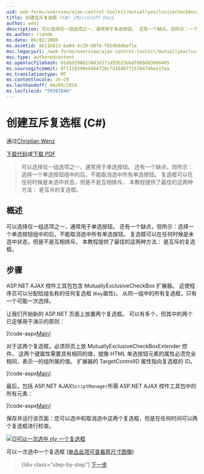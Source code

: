 ```yaml
---
uid: web-forms/overview/ajax-control-toolkit/mutuallyexclusivecheckbox/creating-mutually-exclusive-checkboxes-cs
title: 创建互斥复选框 (C#) |Microsoft Docs
author: wenz
description: 可以选择仅一组选项之一，通常用于单选按钮。 还有一个缺点，但所示：一个有一次单选按钮组中的处于选中状态...
ms.author: riande
ms.date: 06/02/2008
ms.assetid: 8e11b813-ba0d-4c29-b0f8-f65db6dbef1e
msc.legacyurl: /web-forms/overview/ajax-control-toolkit/mutuallyexclusivecheckbox/creating-mutually-exclusive-checkboxes-cs
msc.type: authoredcontent
ms.openlocfilehash: 01d6d2988278d3d371d93b23bbdf089d83900405
ms.sourcegitcommit: 0f1119340e4464720cfd16d0ff15764746ea1fea
ms.translationtype: MT
ms.contentlocale: zh-CN
ms.lasthandoff: 04/09/2019
ms.locfileid: "59397846"
---
```

# <a name="creating-mutually-exclusive-checkboxes-c"></a>创建互斥复选框 (C#)

通过[Christian Wenz](https://github.com/wenz)

[下载代码](http://download.microsoft.com/download/9/3/f/93f8daea-bebd-4821-833b-95205389c7d0/MutuallyExclusiveCheckBox0.cs.zip)或[下载 PDF](http://download.microsoft.com/download/b/6/a/b6ae89ee-df69-4c87-9bfb-ad1eb2b23373/mutuallyexclusivecheckbox0CS.pdf)

> 可以选择仅一组选项之一，通常用于单选按钮。 还有一个缺点，但所示：选择一个单选按钮组中的后，不能取消选中所有单选按钮。 复选框可以在任何时候是未选中状态，但是不是互相排斥。 本教程提供了最佳的这两种方法： 是互斥的复选框。


## <a name="overview"></a>概述

可以选择仅一组选项之一，通常用于单选按钮。 还有一个缺点，但所示：选择一个单选按钮组中的后，不能取消选中所有单选按钮。 复选框可以在任何时候是未选中状态，但是不是互相排斥。 本教程提供了最佳的这两种方法： 是互斥的复选框。

## <a name="steps"></a>步骤

ASP.NET AJAX 控件工具包包含 MutuallyExclusiveCheckBox 扩展器。 这使程序员可以分配给组名称的任何复选框 (`Key`属性)。 从同一组中的所有复选框，只有一个可能一次选择。

让我们开始新的 ASP.NET 页面上放置两个复选框。 可以有多个，但其中的两个已足够用于演示的原则：

[!code-aspx[Main](creating-mutually-exclusive-checkboxes-cs/samples/sample1.aspx)]

对于这两个复选框，必须将页上放 MutuallyExclusiveCheckBoxExtender 控件。 这两个键属性需要具有相同的值，就像 HTML 单选按钮元素的属性必须完全相同，表示一的组所属的值。 扩展器的 TargetControlID 属性指向复选框的 ID。

[!code-aspx[Main](creating-mutually-exclusive-checkboxes-cs/samples/sample2.aspx)]

最后，包括 ASP.NET AJAX`ScriptManager`所需 ASP.NET AJAX 控件工具包中的所有元素：

[!code-aspx[Main](creating-mutually-exclusive-checkboxes-cs/samples/sample3.aspx)]

保存并运行该页面：您可以选中和取消选中这两个复选框，但是在任何时间可以两个复选框进行检查。


[![O可以一次选中 nly 一个复选框](creating-mutually-exclusive-checkboxes-cs/_static/image2.png)](creating-mutually-exclusive-checkboxes-cs/_static/image1.png)

可以一次选中一个复选框 ([单击此项可查看原尺寸图像](creating-mutually-exclusive-checkboxes-cs/_static/image3.png))

> [!div class="step-by-step"]
> [下一步](creating-mutually-exclusive-checkboxes-vb.md)
